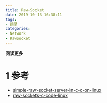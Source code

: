 ```yaml
---
title: Raw-Socket
date: 2019-10-13 16:38:11
tags: 
- 摘录
categories: 
- Network
- RawSocket
---
```


__阅读更多__

<!--more-->

# 1 参考

* [simple-raw-socket-server-in-c-c-on-linux](https://stackoverflow.com/questions/12588727/simple-raw-socket-server-in-c-c-on-linux)
* [raw-sockets-c-code-linux](https://www.binarytides.com/raw-sockets-c-code-linux/)
